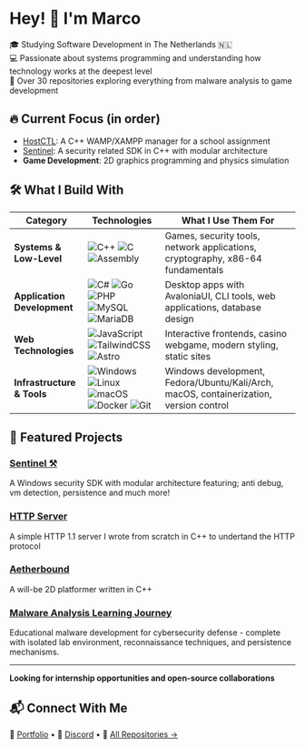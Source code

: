 # Hey! 👋 I'm Marco

🎓 Studying Software Development in The Netherlands 🇳🇱  
💻 Passionate about systems programming and understanding how technology works at the deepest level  
🚀 Over 30 repositories exploring everything from malware analysis to game development

## 🔥 Current Focus __(in order)__

- [HostCTL](https://github.com/msh31/hostctl): A C++ WAMP/XAMPP manager for a school assignment
- [Sentinel](https://github.com/msh31/sentinel): A security related SDK in C++ with modular architecture
- **Game Development**: 2D graphics programming and physics simulation

## 🛠️ What I Build With

| Category | Technologies | What I Use Them For |
|----------|-------------|-------------------|
| **Systems & Low-Level** | ![C++](https://img.shields.io/badge/C++-%2300599C.svg?style=flat&logo=c%2B%2B&logoColor=white) ![C](https://img.shields.io/badge/C-%2300599C.svg?style=flat&logo=c&logoColor=white) ![Assembly](https://img.shields.io/badge/Assembly-%23654FF0.svg?style=flat&logo=assemblyscript&logoColor=white) | Games, security tools, network applications, cryptography, x86-64 fundamentals |
| **Application Development** | ![C#](https://img.shields.io/badge/C%23-%23239120.svg?style=flat&logo=csharp&logoColor=white) ![Go](https://img.shields.io/badge/Go-%2000ADD8.svg?style=flat&logo=go&logoColor=white) ![PHP](https://img.shields.io/badge/PHP-%23777BB4.svg?style=flat&logo=php&logoColor=white) ![MySQL](https://img.shields.io/badge/MySQL-%234479A1.svg?style=flat&logo=mysql&logoColor=white) ![MariaDB](https://img.shields.io/badge/MariaDB-%23003545.svg?style=flat&logo=mariadb&logoColor=white) | Desktop apps with AvaloniaUI, CLI tools, web applications, database design |
| **Web Technologies** | ![JavaScript](https://img.shields.io/badge/JavaScript-%23F7DF1E.svg?style=flat&logo=javascript&logoColor=black) ![TailwindCSS](https://img.shields.io/badge/Tailwind-%2338B2AC.svg?style=flat&logo=tailwind-css&logoColor=white) ![Astro](https://img.shields.io/badge/Astro-%232C2052.svg?style=flat&logo=astro&logoColor=white) | Interactive frontends, casino webgame, modern styling, static sites |
| **Infrastructure & Tools** | ![Windows](https://img.shields.io/badge/Windows-%230078D6.svg?style=flat&logo=windows&logoColor=white) ![Linux](https://img.shields.io/badge/Linux-%23FCC624.svg?style=flat&logo=linux&logoColor=black) ![macOS](https://img.shields.io/badge/macOS-%23000000.svg?style=flat&logo=apple&logoColor=white) ![Docker](https://img.shields.io/badge/Docker-%230db7ed.svg?style=flat&logo=docker&logoColor=white) ![Git](https://img.shields.io/badge/Git-%23F05033.svg?style=flat&logo=git&logoColor=white) | Windows development, Fedora/Ubuntu/Kali/Arch, macOS, containerization, version control |

## 🧠 Featured Projects

### **[Sentinel ⚒️](https://github.com/msh31/sentinel)**
A Windows security SDK with modular architecture featuring; anti debug, vm detection, persistence and much more!

### **[HTTP Server](https://github.com/msh31/http-server)**
A simple HTTP 1.1 server I wrote from scratch in C++ to undertand the HTTP protocol

### **[Aetherbound](https://github.com/msh31/aetherbound)**
A will-be 2D platformer written in C++

### **[Malware Analysis Learning Journey](https://github.com/msh31/system-gatherer)**
Educational malware development for cybersecurity defense - complete with isolated lab environment, reconnaissance techniques, and persistence mechanisms.

---

**Looking for internship opportunities and open-source collaborations** 

## 📬 Connect With Me

💼 [Portfolio](https://marco007.dev) • 💬 [Discord](https://discord.com/users/386204172258770954) • 🐙 [All Repositories →](https://github.com/msh31?tab=repositories)
